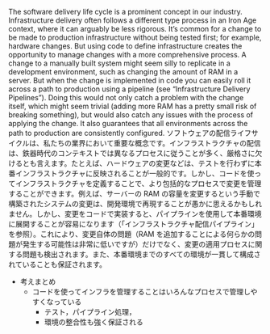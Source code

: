 The software delivery life cycle is a prominent concept in our industry. Infrastructure delivery often follows a different type process in an Iron Age context, where it can arguably be less rigorous. It’s common for a change to be made to production infrastructure without being tested first; for example, hardware changes. But using code to define infrastructure creates the opportunity to manage changes with a more comprehensive process. A change to a manually built system might seem silly to replicate in a development environment, such as changing the amount of RAM in a server. But when the change is implemented in code you can easily roll it across a path to production using a pipeline (see “Infrastructure Delivery Pipelines”). Doing this would not only catch a problem with the change itself, which might seem trivial (adding more RAM has a pretty small risk of breaking something), but would also catch any issues with the process of applying the change. It also guarantees that all environments across the path to production are consistently configured.
ソフトウェアの配信ライフサイクルは、私たちの業界において重要な概念です。インフラストラクチャの配信は、鉄器時代のコンテキストでは異なるプロセスに従うことが多く、厳格さに欠けるとも言えます。たとえば、ハードウェアの変更などは、テストを行わずに本番インフラストラクチャに反映されることが一般的です。しかし、コードを使ってインフラストラクチャを定義することで、より包括的なプロセスで変更を管理することができます。例えば、サーバーの RAM の容量を変更するという手動で構築されたシステムの変更は、開発環境で再現することが愚かに思えるかもしれません。しかし、変更をコードで実装すると、パイプラインを使用して本番環境に展開することが容易になります（「インフラストラクチャ配信パイプライン」を参照）。これにより、変更自体の問題（RAM を追加することによる何らかの問題が発生する可能性は非常に低いですが）だけでなく、変更の適用プロセスに関する問題も検出されます。また、本番環境までのすべての環境が一貫して構成されていることも保証されます。

- 考えまとめ
  - コードを使ってインフラを管理することはいろんなプロセスで管理しやすくなっている
    - テスト，パイプライン処理，
    - 環境の整合性も強く保証される
